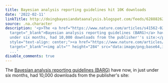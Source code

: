 ```yaml
---
title: Bayesian analysis reporting guidelines hit 10K downloads
date: '2022-02-11'
linkTitle: http://doingbayesiandataanalysis.blogspot.com/feeds/6288826296152802738/comments/default
source: .na.character
description: '<p>The <a href="https://www.nature.com/articles/s41562-021-01177-7"
  target="_blank">Bayesian analysis reporting guidelines (BARG)</a> have now, in just
  under six months, had 10,000 downloads from the publisher''s site:</p><p></p><p
  style="text-align: center;"><a href="https://www.nature.com/articles/s41562-021-01177-7"
  target="_blank"><img alt="" height="284" src="data:image/png;base64,iVBORw0KGgoAAAANSUhEUgAAA2oAAAJrCAYAAACRAGAaAAAgAElEQVR4XuydC9xVU/rHH71hipIMjbtCmuivieQWpVBTTIpcQiWJQlFUJN1M0UUhJKlGiUxkyuiqyFTkOpGKcqkQSlKaLvJf65yzz7vPfvfea+9z3ve0z+l7Ph+f//x792Wt7/OstZ/fujxrn3ffffd34QcBCEAAAhCA
  ...'
disable_comments: true
---
```

<p>The <a href="https://www.nature.com/articles/s41562-021-01177-7" target="_blank">Bayesian analysis reporting guidelines (BARG)</a> have now, in just under six months, had 10,000 downloads from the publisher's site:</p><p></p><p style="text-align: center;"><a href="https://www.nature.com/articles/s41562-021-01177-7" target="_blank"><img alt="" height="284" src="data:image/png;base64,iVBORw0KGgoAAAANSUhEUgAAA2oAAAJrCAYAAACRAGAaAAAgAElEQVR4XuydC9xVU/rHH71hipIMjbtCmuivieQWpVBTTIpcQiWJQlFUJN1M0UUhJKlGiUxkyuiqyFTkOpGKcqkQSlKaLvJf65yzz7vPfvfea+9z3ve0z+l7Ph+f//x792Wt7/OstZ/fujxrn3ffffd34QcBCEAAAhCA ...
